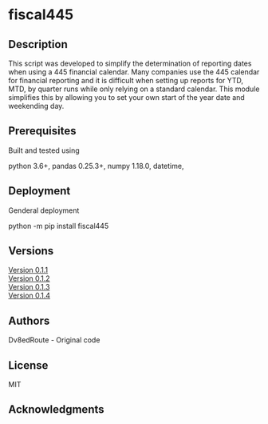 
# fiscal445

## Description

This script was developed to simplify the determination of reporting dates when using a 445 financial calendar. Many companies use the 445 calendar for financial reporting and it is difficult when setting up reports for YTD, MTD, by quarter runs while only relying on a standard calendar. This module simplifies this by allowing you to set your own  start of the year date and weekending day.

## Prerequisites
Built and tested using

python 3.6+, 
pandas 0.25.3+, 
numpy 1.18.0, 
datetime, 

## Deployment
Genderal deployment

python -m pip install fiscal445


## Versions

[Version 0.1.1](fiscal445.0.1.1) <br>
[Version 0.1.2](fiscal445.0.1.2) <br>
[Version 0.1.3](fiscal445.0.1.3) <br>
[Version 0.1.4](fiscal445.0.1.4) <br>




## Authors
Dv8edRoute - Original code

## License
MIT

## Acknowledgments


